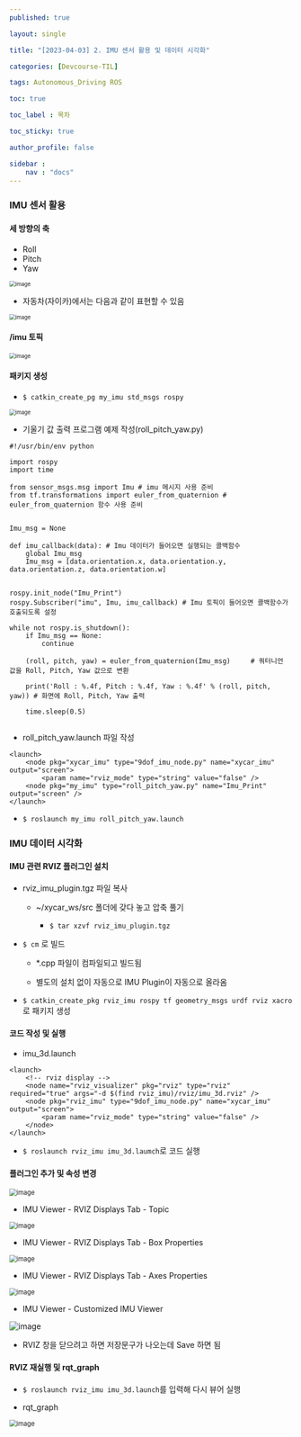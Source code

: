 ```yaml
---
published: true

layout: single

title: "[2023-04-03] 2. IMU 센서 활용 및 데이터 시각화"

categories: [Devcourse-TIL]

tags: Autonomous_Driving ROS

toc: true

toc_label : 목차

toc_sticky: true

author_profile: false

sidebar :
    nav : "docs"
---
```


### IMU 센서 활용



#### 세 방향의 축

- Roll
- Pitch
- Yaw

<img src="https://user-images.githubusercontent.com/116723552/230199405-b2670122-d1c4-47eb-be74-0a1c1b30af9d.png" alt="image" style="zoom:67%;" />



- 자동차(자이카)에서는 다음과 같이 표현할 수 있음

<img src="https://user-images.githubusercontent.com/116723552/230199550-8bc28a05-cf0c-4698-a69f-f4a86643dbc8.png" alt="image" style="zoom:67%;" />



#### /imu 토픽

<img src="https://user-images.githubusercontent.com/116723552/230200021-ce73a390-7a84-4d8b-8b92-35448bda1f4f.png" alt="image" style="zoom:67%;" />



#### 패키지 생성

- `$ catkin_create_pg my_imu std_msgs rospy`

<img src="https://user-images.githubusercontent.com/116723552/230200683-d44d9ccf-fafd-47e9-9c46-922353649a92.png" alt="image" style="zoom:67%;" />



- 기울기 값 출력 프로그램 예제 작성(roll_pitch_yaw.py)

```
#!/usr/bin/env python 

import rospy
import time

from sensor_msgs.msg import Imu # imu 메시지 사용 준비 
from tf.transformations import euler_from_quaternion # euler_from_quaternion 함수 사용 준비 


Imu_msg = None

def imu_callback(data): # Imu 데이터가 들어오면 실행되는 콜백함수 
	global Imu_msg
	Imu_msg = [data.orientation.x, data.orientation.y, data.orientation.z, data.orientation.w]


rospy.init_node("Imu_Print")
rospy.Subscriber("imu", Imu, imu_callback) # Imu 토픽이 들어오면 콜백함수가 호출되도록 설정 

while not rospy.is_shutdown():
	if Imu_msg == None:
		continue
	
	(roll, pitch, yaw) = euler_from_quaternion(Imu_msg) 	# 쿼터니언 값을 Roll, Pitch, Yaw 값으로 변환
	
	print('Roll : %.4f, Pitch : %.4f, Yaw : %.4f' % (roll, pitch, yaw)) # 화면에 Roll, Pitch, Yaw 출력
	
	time.sleep(0.5)
 
```



- roll_pitch_yaw.launch 파일 작성 

```
<launch>
	<node pkg="xycar_imu" type="9dof_imu_node.py" name="xycar_imu" output="screen">
		<param name="rviz_mode" type="string" value="false" />
	<node pkg="my_imu" type="roll_pitch_yaw.py" name="Imu_Print" output="screen" />
</launch>
```



- `$ roslaunch my_imu roll_pitch_yaw.launch`

  

### IMU 데이터 시각화



#### IMU 관련 RVIZ 플러그인 설치

- rviz_imu_plugin.tgz 파일 복사

  - ~/xycar_ws/src 폴더에 갖다 놓고 압축 풀기

    - `$ tar xzvf rviz_imu_plugin.tgz`

      

- `$ cm` 로 빌드

  - *.cpp 파일이 컴파일되고 빌드됨

  - 별도의 설치 없이 자동으로 IMU Plugin이 자동으로 올라옴

    

- `$ catkin_create_pkg rviz_imu rospy tf geometry_msgs urdf rviz xacro` 로 패키지 생성



#### 코드 작성 및 실행

- imu_3d.launch

```
<launch>
	<!-- rviz display -->
	<node name="rviz_visualizer" pkg="rviz" type="rviz" required="true" args="-d $(find rviz_imu)/rviz/imu_3d.rviz" />
	<node pkg="rviz_imu" type="9dof_imu_node.py" name="xycar_imu" output="screen">
		<param name="rviz_mode" type="string" value="false" />
	</node>
</launch>
```



- `$ roslaunch rviz_imu imu_3d.laumch`로 코드 실행



#### 플러그인 추가 및 속성 변경

<img src="https://user-images.githubusercontent.com/116723552/230238464-076ce9a7-da44-4e9e-8b2f-6be494c208f8.png" alt="image" style="zoom: 80%;" />



- IMU Viewer - RVIZ Displays Tab - Topic

<img src="https://user-images.githubusercontent.com/116723552/230238618-50da78d2-24e8-445b-bf89-4a1334a0475e.png" alt="image" style="zoom:80%;" />



- IMU Viewer - RVIZ Displays Tab - Box Properties

<img src="https://user-images.githubusercontent.com/116723552/230238849-147e6bf3-365a-46e0-a31f-196a0433e187.png" alt="image" style="zoom:80%;" />



- IMU Viewer - RVIZ Displays Tab - Axes Properties

<img src="https://user-images.githubusercontent.com/116723552/230239017-fd457a38-11ce-4952-926d-418be1361879.png" alt="image" style="zoom:80%;" />



- IMU Viewer - Customized IMU Viewer

![image](https://user-images.githubusercontent.com/116723552/230239118-cfdd2985-9fed-429e-aa1a-e6c70e343a1c.png)



- RVIZ 창을 닫으려고 하면 저장문구가 나오는데 Save 하면 됨



#### RVIZ 재실행 및 rqt_graph

- `$ roslaunch rviz_imu imu_3d.launch`를 입력해 다시 뷰어 실행



- rqt_graph

<img src="https://user-images.githubusercontent.com/116723552/230239463-b10ed164-398a-4a7e-a574-56203612c6eb.png" alt="image" style="zoom:80%;" />